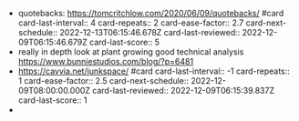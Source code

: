 - quotebacks: https://tomcritchlow.com/2020/06/09/quotebacks/ #card
  card-last-interval:: 4
  card-repeats:: 2
  card-ease-factor:: 2.7
  card-next-schedule:: 2022-12-13T06:15:46.678Z
  card-last-reviewed:: 2022-12-09T06:15:46.679Z
  card-last-score:: 5
- really in depth look at plant growing good technical analysis  https://www.bunniestudios.com/blog/?p=6481
- https://cavvia.net/junkspace/ #card
  card-last-interval:: -1
  card-repeats:: 1
  card-ease-factor:: 2.5
  card-next-schedule:: 2022-12-09T08:00:00.000Z
  card-last-reviewed:: 2022-12-09T06:15:39.837Z
  card-last-score:: 1
-